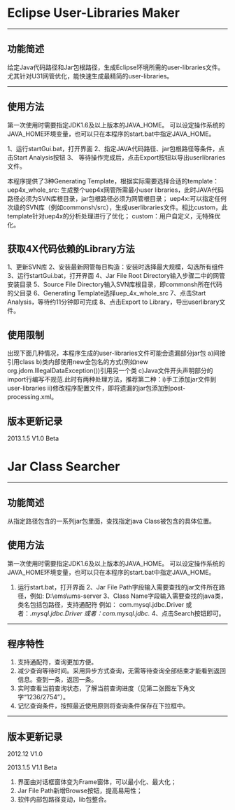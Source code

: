 # Eclipse User-Libraries Maker
--------------------------------

## 功能简述

给定Java代码路径和Jar包根路径，生成Eclipse环境所需的user-libraries文件。
尤其针对U31网管优化，能快速生成最精简的user-libraries。

--------------------------------

## 使用方法
第一次使用时需要指定JDK1.6及以上版本的JAVA_HOME。
可以设定操作系统的JAVA_HOME环境变量，也可以只在本程序的start.bat中指定JAVA_HOME。


1、运行startGui.bat，打开界面
2、指定JAVA代码路径、jar包根路径等条件，点击Start Analysis按钮
3、 等待操作完成后，点击Export按钮以导出userlibraries文件。

本程序提供了3种Generating Template，根据实际需要选择合适的template：
uep4x_whole_src: 生成整个uep4x网管所需最小user libraries，此时JAVA代码路径必须为SVN库根目录，jar包根路径必须为网管根目录；
uep4x:可以指定任何次级的SVN库（例如commonsh/src），生成userlibraries文件。相比custom，此template针对uep4x的分析处理进行了优化；
custom：用户自定义，无特殊优化。

## 获取4X代码依赖的Library方法
1、更新SVN库
2、安装最新网管每日构造：安装时选择最大规模，勾选所有组件
3、运行startGui.bat，打开界面
4、Jar File Root Directory输入步骤二中的网管安装目录
5、Source File Directory输入SVN库根目录，即commonsh所在代码的父目录
6、Generating Template选择uep_4x_whole_src
7、点击Start Analysis，等待约11分钟即可完成
8、点击Export to Library，导出userlibrary文件。


## 使用限制
出现下面几种情况，本程序生成的user-libraries文件可能会遗漏部分jar包
a)间接引用class
b)类内部使用new全包名的方式(例如new org.jdom.IllegalDataException())引用另一个类
c)Java文件开头声明部分的import行编写不规范.此时有两种处理方法，推荐第二种：i)手工添加jar文件到user-libraries ii)修改程序配置文件，即将遗漏的jar包添加到post-processing.xml。

## 版本更新记录

2013.1.5    V1.0 Beta



# Jar Class Searcher
--------------------------------

## 功能简述

从指定路径包含的一系列jar包里面，查找指定java Class被包含的具体位置。

## 使用方法

第一次使用时需要指定JDK1.6及以上版本的JAVA_HOME。
可以设定操作系统的JAVA_HOME环境变量，也可以只在本程序的start.bat中指定JAVA_HOME。

1. 运行start.bat，打开界面
2、Jar File Path字段输入需要查找的jar文件所在路径，例如:  D:\ems\ums-server
3、Class Name字段输入需要查找的java类，类名包括包路径，支持通配符
例如： com.mysql.jdbc.Driver
或者：*.mysql.jdbc.Driver
或者：com.mysql.jdbc.*
4、点击Search按钮即可。
--------------------------------
 
## 程序特性

1. 支持通配符，查询更加方便。
2. 减少查询等待时间。采用异步方式查询，无需等待查询全部结束才能看到返回信息。查到一条，返回一条。
3. 实时查看当前查询状态，了解当前查询进度（见第二张图左下角文字“1236/2754”）。
4. 记忆查询条件，按照最近使用原则将查询条件保存在下拉框中。
--------------------------------

  
## 版本更新记录

2012.12		V1.0


2013.1.5	V1.1 Beta
1) 界面由对话框窗体变为Frame窗体，可以最小化、最大化；
2) Jar File Path新增Browse按钮，提高易用性；
3) 软件内部包路径变动，lib包整合。






